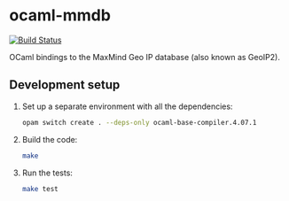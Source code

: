 # ocaml-mmdb

[![Build Status](https://travis-ci.org/issuu/ocaml-mmdb.svg?branch=master)](https://travis-ci.org/issuu/ocaml-mmdb)

OCaml bindings to the MaxMind Geo IP database (also known as GeoIP2).

## Development setup

1. Set up a separate environment with all the dependencies:

   ```sh
   opam switch create . --deps-only ocaml-base-compiler.4.07.1
   ```

1. Build the code:

   ```sh
   make
   ```

1. Run the tests:

   ```sh
   make test
   ```
